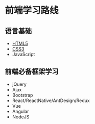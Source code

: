 # 前端学习路线

## 语言基础

* [HTML5](https://github.com/AaronYin0514/Road/blob/main/HTML5/index.md)
* [CSS3](https://github.com/AaronYin0514/Road/blob/main/CSS3/index.md)
* JavaScript

## 前端必备框架学习

* jQuery
* Ajax
* Bootstrap
* React/ReactNative/AntDesign/Redux
* Vue
* Angular
* NodeJS

